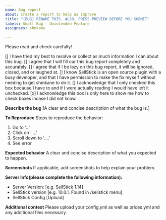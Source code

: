 ```yaml
---
name: Bug report
about: Create a report to help us improve
title: "[BUG] RENAME THIS. ALSO, PRESS PREVIEW BEFORE YOU SUBMIT"
labels: Small Bug - Unintended Feature
assignees: shmkane

---
```

Please read and check carefully!

[] I have tried my best to resolve or collect as much information I can about this bug.
[] I agree that I will fill our this bug report completely and accurately.
[] I agree that if I be lazy on this bug report, it will be ignored, closed, and or laughed at.
[] I know SellStick is an open source plugin with a busy developer, and that I have permission to make the fix myself without needing to get shmkane to do it.
[] I acknowledge that I only checked this box because I have to and if I were actually reading I would have left it unchecked.
[x] I acknowledge this box is only here to show me how to check boxes incase I did not know.

**Describe the bug**
[A clear and concise description of what the bug is.]

**To Reproduce**
Steps to reproduce the behavior:
1. Go to '...'
2. Click on '....'
3. Scroll down to '....'
4. See error

**Expected behavior**
A clear and concise description of what you expected to happen.

**Screenshots**
If applicable, add screenshots to help explain your problem.

**Server Info(please complete the following information):**
 - Server Version: [e.g. SellStick 1.14]
 - SellStick version [e.g. 10.0.1. Found in /sellstick menu]
 - SellStick Config [Upload]


**Additional context**
Please upload your config.yml as well as prices.yml and any additional files necessary
